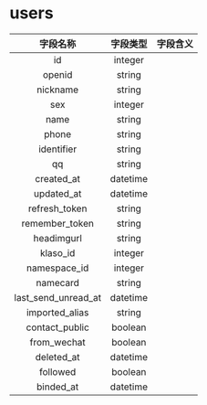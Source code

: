 # users

| 字段名称 | 字段类型 | 字段含义 |
| :-----: | :-----: | :-----: 
| id | integer |  |
| openid | string |  |
| nickname | string |  |
| sex | integer |  |
| name | string |  |
| phone | string |  |
| identifier | string |  |
| qq | string |  |
| created_at | datetime |  |
| updated_at | datetime |  |
| refresh_token | string |  |
| remember_token | string |  |
| headimgurl | string |  |
| klaso_id | integer |  |
| namespace_id | integer |  |
| namecard | string |  |
| last_send_unread_at | datetime |  |
| imported_alias | string |  |
| contact_public | boolean |  |
| from_wechat | boolean |  |
| deleted_at | datetime |  |
| followed | boolean |  |
| binded_at | datetime |  |

